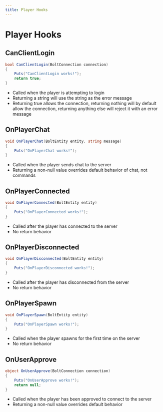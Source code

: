 ```yaml
---
title: Player Hooks
---
```


# Player Hooks

## CanClientLogin

``` csharp
bool CanClientLogin(BoltConnection connection)
{
    Puts("CanClientLogin works!");
    return true;
}
```

 * Called when the player is attempting to login
 * Returning a string will use the string as the error message
 * Returning true allows the connection, returning nothing will by default allow the connection, returning anything else will reject it with an error message

## OnPlayerChat

``` csharp
void OnPlayerChat(BoltEntity entity, string message)
{
    Puts("OnPlayerChat works!");
}
```

 * Called when the player sends chat to the server
 * Returning a non-null value overrides default behavior of chat, not commands

## OnPlayerConnected

``` csharp
void OnPlayerConnected(BoltEntity entity)
{
    Puts("OnPlayerConnected works!");
}
```

 * Called after the player has connected to the server
 * No return behavior

## OnPlayerDisconnected

``` csharp
void OnPlayerDisconnected(BoltEntity entity)
{
    Puts("OnPlayerDisconnected works!");
}
```

 * Called after the player has disconnected from the server
 * No return behavior

## OnPlayerSpawn

``` csharp
void OnPlayerSpawn(BoltEntity entity)
{
    Puts("OnPlayerSpawn works!");
}
```

 * Called when the player spawns for the first time on the server
 * No return behavior

## OnUserApprove

``` csharp
object OnUserApprove(BoltConnection connection)
{
    Puts("OnUserApprove works!");
    return null;
}
```

 * Called when the player has been approved to connect to the server
 * Returning a non-null value overrides default behavior
